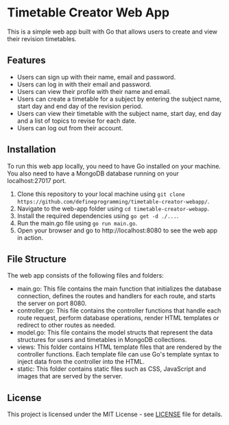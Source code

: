 # Timetable Creator Web App

This is a simple web app built with Go that allows users to create and view their revision timetables.

## Features

- Users can sign up with their name, email and password.
- Users can log in with their email and password.
- Users can view their profile with their name and email.
- Users can create a timetable for a subject by entering the subject name, start day and end day of the revision period.
- Users can view their timetable with the subject name, start day, end day and a list of topics to revise for each date.
- Users can log out from their account.

## Installation

To run this web app locally, you need to have Go installed on your machine. You also need to have a MongoDB database running on your localhost:27017 port.

1. Clone this repository to your local machine using `git clone https://github.com/defineprogramming/timetable-creator-webapp/`.
2. Navigate to the web-app folder using `cd timetable-creator-webapp`.
3. Install the required dependencies using `go get -d ./...`.
4. Run the main.go file using `go run main.go`.
5. Open your browser and go to http://localhost:8080 to see the web app in action.

## File Structure

The web app consists of the following files and folders:

- main.go: This file contains the main function that initializes the database connection, defines the routes and handlers for each route, and starts the server on port 8080.
- controller.go: This file contains the controller functions that handle each route request, perform database operations, render HTML templates or redirect to other routes as needed.
- model.go: This file contains the model structs that represent the data structures for users and timetables in MongoDB collections.
- views: This folder contains HTML template files that are rendered by the controller functions. Each template file can use Go's template syntax to inject data from the controller into the HTML.
- static: This folder contains static files such as CSS, JavaScript and images that are served by the server.

## License

This project is licensed under the MIT License - see [LICENSE](LICENSE) file for details.
